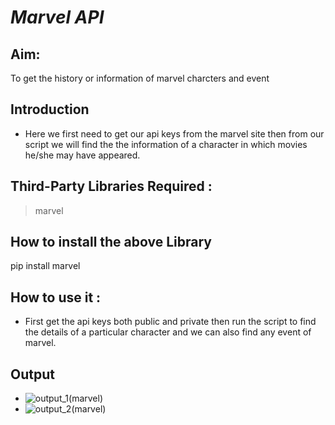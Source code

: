 # ***Marvel API***

## Aim:
To get the history or information of marvel charcters and event
## Introduction
- Here we first need to get our api keys from the marvel site then from our script we will find the the information of a character in which movies he/she may have appeared.
## Third-Party Libraries Required :
> marvel

## How to install the above Library
pip install marvel

## How to use it :
- First get the api keys both public and private then run the script to find the details of a particular character and we can also find any event of marvel.

## Output
- ![output_1(marvel)](https://user-images.githubusercontent.com/71593494/127300991-647bd2b9-8f35-4240-89a6-315bcfd87a69.png)
- ![output_2(marvel)](https://user-images.githubusercontent.com/71593494/127301016-40323f66-78d6-445e-98f1-35b03a59100e.png)
